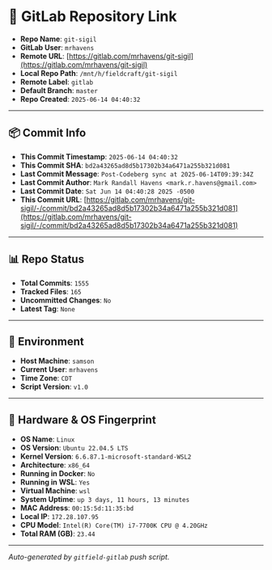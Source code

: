 # 🔗 GitLab Repository Link

- **Repo Name**: `git-sigil`
- **GitLab User**: `mrhavens`
- **Remote URL**: [https://gitlab.com/mrhavens/git-sigil](https://gitlab.com/mrhavens/git-sigil)
- **Local Repo Path**: `/mnt/h/fieldcraft/git-sigil`
- **Remote Label**: `gitlab`
- **Default Branch**: `master`
- **Repo Created**: `2025-06-14 04:40:32`

---

## 📦 Commit Info

- **This Commit Timestamp**: `2025-06-14 04:40:32`
- **This Commit SHA**: `bd2a43265ad8d5b17302b34a6471a255b321d081`
- **Last Commit Message**: `Post-Codeberg sync at 2025-06-14T09:39:34Z`
- **Last Commit Author**: `Mark Randall Havens <mark.r.havens@gmail.com>`
- **Last Commit Date**: `Sat Jun 14 04:40:28 2025 -0500`
- **This Commit URL**: [https://gitlab.com/mrhavens/git-sigil/-/commit/bd2a43265ad8d5b17302b34a6471a255b321d081](https://gitlab.com/mrhavens/git-sigil/-/commit/bd2a43265ad8d5b17302b34a6471a255b321d081)

---

## 📊 Repo Status

- **Total Commits**: `1555`
- **Tracked Files**: `165`
- **Uncommitted Changes**: `No`
- **Latest Tag**: `None`

---

## 🧽 Environment

- **Host Machine**: `samson`
- **Current User**: `mrhavens`
- **Time Zone**: `CDT`
- **Script Version**: `v1.0`

---

## 🧬 Hardware & OS Fingerprint

- **OS Name**: `Linux`
- **OS Version**: `Ubuntu 22.04.5 LTS`
- **Kernel Version**: `6.6.87.1-microsoft-standard-WSL2`
- **Architecture**: `x86_64`
- **Running in Docker**: `No`
- **Running in WSL**: `Yes`
- **Virtual Machine**: `wsl`
- **System Uptime**: `up 3 days, 11 hours, 13 minutes`
- **MAC Address**: `00:15:5d:11:35:bd`
- **Local IP**: `172.28.107.95`
- **CPU Model**: `Intel(R) Core(TM) i7-7700K CPU @ 4.20GHz`
- **Total RAM (GB)**: `23.44`

---

_Auto-generated by `gitfield-gitlab` push script._
